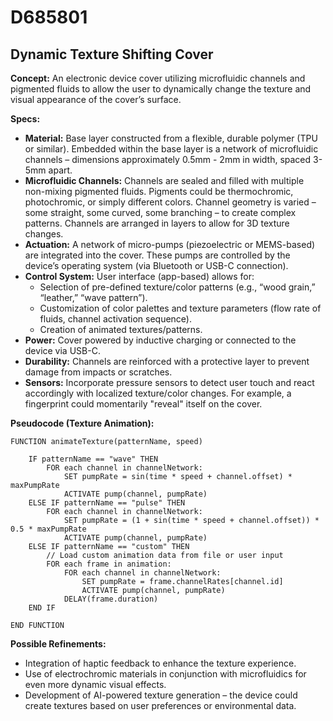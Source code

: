 # D685801

## Dynamic Texture Shifting Cover

**Concept:** An electronic device cover utilizing microfluidic channels and pigmented fluids to allow the user to dynamically change the texture and visual appearance of the cover’s surface.

**Specs:**

*   **Material:** Base layer constructed from a flexible, durable polymer (TPU or similar). Embedded within the base layer is a network of microfluidic channels – dimensions approximately 0.5mm - 2mm in width, spaced 3-5mm apart.
*   **Microfluidic Channels:** Channels are sealed and filled with multiple non-mixing pigmented fluids. Pigments could be thermochromic, photochromic, or simply different colors. Channel geometry is varied – some straight, some curved, some branching – to create complex patterns. Channels are arranged in layers to allow for 3D texture changes.
*   **Actuation:**  A network of micro-pumps (piezoelectric or MEMS-based) are integrated into the cover. These pumps are controlled by the device’s operating system (via Bluetooth or USB-C connection).
*   **Control System:** User interface (app-based) allows for:
    *   Selection of pre-defined texture/color patterns (e.g., “wood grain,” “leather,” “wave pattern”).
    *   Customization of color palettes and texture parameters (flow rate of fluids, channel activation sequence).
    *   Creation of animated textures/patterns.
*   **Power:** Cover powered by inductive charging or connected to the device via USB-C.
*   **Durability:** Channels are reinforced with a protective layer to prevent damage from impacts or scratches.
*   **Sensors:**  Incorporate pressure sensors to detect user touch and react accordingly with localized texture/color changes.  For example, a fingerprint could momentarily "reveal" itself on the cover.

**Pseudocode (Texture Animation):**

```
FUNCTION animateTexture(patternName, speed)

    IF patternName == "wave" THEN
        FOR each channel in channelNetwork:
            SET pumpRate = sin(time * speed + channel.offset) * maxPumpRate
            ACTIVATE pump(channel, pumpRate)
    ELSE IF patternName == "pulse" THEN
        FOR each channel in channelNetwork:
            SET pumpRate = (1 + sin(time * speed + channel.offset)) * 0.5 * maxPumpRate
            ACTIVATE pump(channel, pumpRate)
    ELSE IF patternName == "custom" THEN
        // Load custom animation data from file or user input
        FOR each frame in animation:
            FOR each channel in channelNetwork:
                SET pumpRate = frame.channelRates[channel.id]
                ACTIVATE pump(channel, pumpRate)
            DELAY(frame.duration)
    END IF

END FUNCTION
```

**Possible Refinements:**

*   Integration of haptic feedback to enhance the texture experience.
*   Use of electrochromic materials in conjunction with microfluidics for even more dynamic visual effects.
*   Development of AI-powered texture generation – the device could create textures based on user preferences or environmental data.
